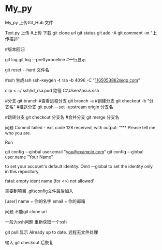 # My_py


My_py  上传Git_Hub 文件


Text.py 上传
#上传 下载
git clone url
git status
git add -A
git comment -m "上传描述"

#版本回归

git log 
git log --pretty=oneline  #一行显示

git reset --hard 文件名

#ssh 
生成ssh
ssh-keygen -t rsa -b 4096 -C "1165053882@qq.com"

clip < ~/.ssh/id_rsa.pud
路径
C:\Users\asus\.ssh

#分支
git branch
#查看远程分支
git branch -a
#创建分支
git checkout -b "分支名"
#推送分支
git push --set -upstream origin 分支名

#跳转分支
git checkout 分支名
#合并分支
git merge 分支名




问题 
Commit failed - exit code 128 received, with output: '*** Please tell me who you are.

Run

  git config --global user.email "you@example.com"
  git config --global user.name "Your Name"

to set your account's default identity.
Omit --global to set the identity only in this repository.

fatal: empty ident name (for <>) not allowed'



需要到项目 .git\config文件最后加入

[user]
    name = 你的名字
    email = 你的邮箱
	
	
问题 不能git clone url

一般为ssh问题 重新获取一个ssh

git pull  显示  Already up to date.   远程无文件处理

输入  git checkout    后恢复


